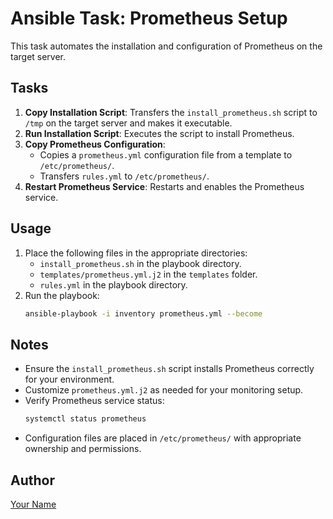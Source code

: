 # Ansible Task: Prometheus Setup

This task automates the installation and configuration of Prometheus on the target server.

## Tasks

1. **Copy Installation Script**: Transfers the `install_prometheus.sh` script to `/tmp` on the target server and makes it executable.
2. **Run Installation Script**: Executes the script to install Prometheus.
3. **Copy Prometheus Configuration**:
   - Copies a `prometheus.yml` configuration file from a template to `/etc/prometheus/`.
   - Transfers `rules.yml` to `/etc/prometheus/`.
4. **Restart Prometheus Service**: Restarts and enables the Prometheus service.

## Usage

1. Place the following files in the appropriate directories:
   - `install_prometheus.sh` in the playbook directory.
   - `templates/prometheus.yml.j2` in the `templates` folder.
   - `rules.yml` in the playbook directory.
2. Run the playbook:
   ```bash
   ansible-playbook -i inventory prometheus.yml --become
   ```

## Notes
- Ensure the `install_prometheus.sh` script installs Prometheus correctly for your environment.
- Customize `prometheus.yml.j2` as needed for your monitoring setup.
- Verify Prometheus service status:
  ```bash
  systemctl status prometheus
  ```
- Configuration files are placed in `/etc/prometheus/` with appropriate ownership and permissions.

## Author

[Your Name](https://github.com/moeid404)
